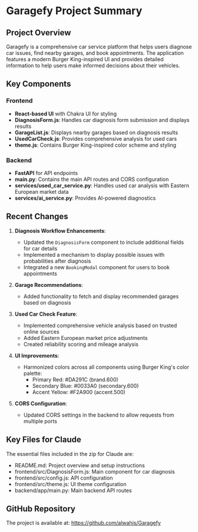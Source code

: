 # Garagefy Project Summary

## Project Overview
Garagefy is a comprehensive car service platform that helps users diagnose car issues, find nearby garages, and book appointments. The application features a modern Burger King-inspired UI and provides detailed information to help users make informed decisions about their vehicles.

## Key Components

### Frontend
- **React-based UI** with Chakra UI for styling
- **DiagnosisForm.js**: Handles car diagnosis form submission and displays results
- **GarageList.js**: Displays nearby garages based on diagnosis results
- **UsedCarCheck.js**: Provides comprehensive analysis for used cars
- **theme.js**: Contains Burger King-inspired color scheme and styling

### Backend
- **FastAPI** for API endpoints
- **main.py**: Contains the main API routes and CORS configuration
- **services/used_car_service.py**: Handles used car analysis with Eastern European market data
- **services/ai_service.py**: Provides AI-powered diagnostics

## Recent Changes

1. **Diagnosis Workflow Enhancements**:
   - Updated the `DiagnosisForm` component to include additional fields for car details
   - Implemented a mechanism to display possible issues with probabilities after diagnosis
   - Integrated a new `BookingModal` component for users to book appointments

2. **Garage Recommendations**:
   - Added functionality to fetch and display recommended garages based on diagnosis

3. **Used Car Check Feature**:
   - Implemented comprehensive vehicle analysis based on trusted online sources
   - Added Eastern European market price adjustments
   - Created reliability scoring and mileage analysis

4. **UI Improvements**:
   - Harmonized colors across all components using Burger King's color palette:
     - Primary Red: #DA291C (brand.600)
     - Secondary Blue: #0033A0 (secondary.600)
     - Accent Yellow: #F2A900 (accent.500)

5. **CORS Configuration**:
   - Updated CORS settings in the backend to allow requests from multiple ports

## Key Files for Claude
The essential files included in the zip for Claude are:
- README.md: Project overview and setup instructions
- frontend/src/DiagnosisForm.js: Main component for car diagnosis
- frontend/src/config.js: API configuration
- frontend/src/theme.js: UI theme configuration
- backend/app/main.py: Main backend API routes

## GitHub Repository
The project is available at: https://github.com/alwahis/Garagefy
